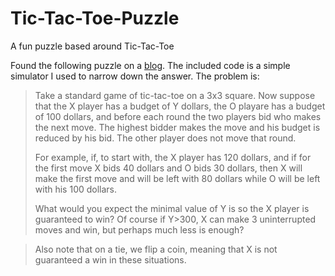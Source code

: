 Tic-Tac-Toe-Puzzle
==================

A fun puzzle based around Tic-Tac-Toe

Found the following puzzle on a [blog](http://gilkalai.wordpress.com/2013/03/15/test-your-intuition-17-what-does-it-take-to-win-tic-tac-toe/). The included code is a simple simulator I used to narrow down the answer. The problem is:

>Take a standard game of tic-tac-toe on a 3x3 square. Now suppose that the X player has a budget of Y dollars, the O playare has a budget of 100 dollars, and before each round the two players bid who makes the next move. The highest bidder makes the move and his budget is reduced by his bid. The other player does not move that round.
>
>For example, if, to start with, the X player has 120 dollars, and if for the first move X bids 40 dollars and O bids 30 dollars, then X will make the first move and will be left with 80 dollars while O will be left with his 100 dollars.
>
>What would you expect the minimal value of Y is so the X player is guaranteed to win? Of course if Y>300, X can make 3 uninterrupted moves and win, but perhaps much less is enough?

>Also note that on a tie, we flip a coin, meaning that X is not guaranteed a win in these situations.
